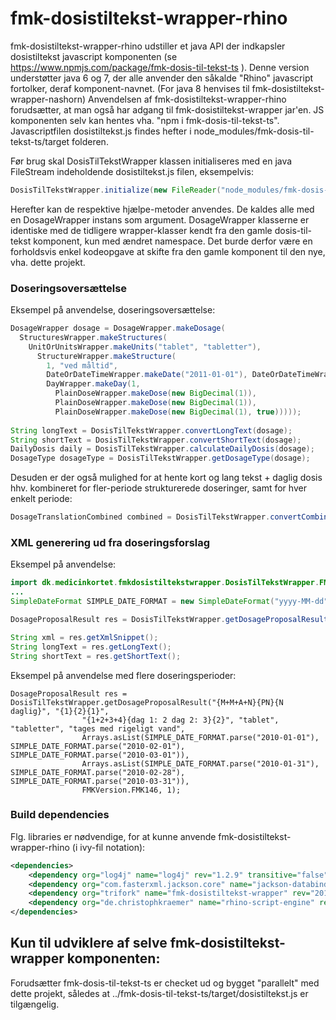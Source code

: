 fmk-dosistiltekst-wrapper-rhino
==============
fmk-dosistiltekst-wrapper-rhino udstiller et java API der indkapsler dosistiltekst javascript komponenten (se https://www.npmjs.com/package/fmk-dosis-til-tekst-ts ). Denne version understøtter java 6 og 7, der alle anvender den såkalde "Rhino" javascript fortolker, deraf komponent-navnet. (For java 8 henvises til fmk-dosistiltekst-wrapper-nashorn)
Anvendelsen af fmk-dosistiltekst-wrapper-rhino forudsætter, at man også har adgang til fmk-dosistiltekst-wrapper jar'en.
JS komponenten selv kan hentes vha. "npm i fmk-dosis-til-tekst-ts". Javascriptfilen dosistiltekst.js findes hefter i node_modules/fmk-dosis-til-tekst-ts/target folderen.

Før brug skal DosisTilTekstWrapper klassen initialiseres med en java FileStream indeholdende dosistiltekst.js filen, eksempelvis:
```java
DosisTilTekstWrapper.initialize(new FileReader("node_modules/fmk-dosis-til-tekst-ts/target/dosistiltekst.js"));
```

Herefter kan de respektive hjælpe-metoder anvendes. De kaldes alle med en DosageWrapper instans som argument. DosageWrapper klasserne er identiske med de tidligere wrapper-klasser kendt fra den gamle dosis-til-tekst komponent, kun med ændret namespace. Det burde derfor være en forholdsvis enkel kodeopgave at skifte fra den gamle komponent til den nye, vha. dette projekt.

### Doseringsoversættelse

Eksempel på anvendelse, doseringsoversættelse:

```java
DosageWrapper dosage = DosageWrapper.makeDosage(
  StructuresWrapper.makeStructures(
    UnitOrUnitsWrapper.makeUnits("tablet", "tabletter"), 
      StructureWrapper.makeStructure(
        1, "ved måltid", 
        DateOrDateTimeWrapper.makeDate("2011-01-01"), DateOrDateTimeWrapper.makeDate("2011-01-30"), 
        DayWrapper.makeDay(1, 
          PlainDoseWrapper.makeDose(new BigDecimal(1)), 
          PlainDoseWrapper.makeDose(new BigDecimal(1)), 
          PlainDoseWrapper.makeDose(new BigDecimal(1), true)))));
  
String longText = DosisTilTekstWrapper.convertLongText(dosage);
String shortText = DosisTilTekstWrapper.convertShortText(dosage);
DailyDosis daily = DosisTilTekstWrapper.calculateDailyDosis(dosage);
DosageType dosageType = DosisTilTekstWrapper.getDosageType(dosage);
```
Desuden er der også mulighed for at hente kort og lang tekst + daglig dosis hhv. kombineret for fler-periode strukturerede doseringer, samt for hver enkelt periode:
```java
DosageTranslationCombined combined = DosisTilTekstWrapper.convertCombined(dosage);
```
### XML generering ud fra doseringsforslag

Eksempel på anvendelse:
```java
import dk.medicinkortet.fmkdosistiltekstwrapper.DosisTilTekstWrapper.FMKVersion;
...
SimpleDateFormat SIMPLE_DATE_FORMAT = new SimpleDateFormat("yyyy-MM-dd");

DosageProposalResult res = DosisTilTekstWrapper.getDosageProposalResult("PN", "1", "1", "tablet", "tabletter", ", tages med rigeligt vand", Arrays.asList(SIMPLE_DATE_FORMAT.parse("2017-05-17")), Arrays.asList(SIMPLE_DATE_FORMAT.parse("2017-06-01")), FMKVersion.FMK146, 1);

String xml = res.getXmlSnippet();
String longText = res.getLongText();
String shortText = res.getShortText();
```
Eksempel på anvendelse med flere doseringsperioder:
```
DosageProposalResult res = DosisTilTekstWrapper.getDosageProposalResult("{M+M+A+N}{PN}{N daglig}", "{1}{2}{1}",
				"{1+2+3+4}{dag 1: 2 dag 2: 3}{2}", "tablet", "tabletter", "tages med rigeligt vand",
				Arrays.asList(SIMPLE_DATE_FORMAT.parse("2010-01-01"), SIMPLE_DATE_FORMAT.parse("2010-02-01"), SIMPLE_DATE_FORMAT.parse("2010-03-01")),
				Arrays.asList(SIMPLE_DATE_FORMAT.parse("2010-01-31"), SIMPLE_DATE_FORMAT.parse("2010-02-28"), SIMPLE_DATE_FORMAT.parse("2010-03-31")),
				FMKVersion.FMK146, 1);
```				


### Build dependencies
Flg. libraries er nødvendige, for at kunne anvende fmk-dosistiltekst-wrapper-rhino (i ivy-fil notation):
```xml
<dependencies>  
	<dependency org="log4j" name="log4j" rev="1.2.9" transitive="false" />
	<dependency org="com.fasterxml.jackson.core" name="jackson-databind" rev="2.6.3" />
	<dependency org="trifork" name="fmk-dosistiltekst-wrapper" rev="20171030115050-b430" transitive="false"/>
	<dependency org="de.christophkraemer" name="rhino-script-engine" rev="1.1.0"/>
</dependencies>
``` 
## Kun til udviklere af selve fmk-dosistiltekst-wrapper komponenten:
Forudsætter fmk-dosis-til-tekst-ts er checket ud og bygget "parallelt" med dette projekt, således at ../fmk-dosis-til-tekst-ts/target/dosistiltekst.js er tilgængelig.